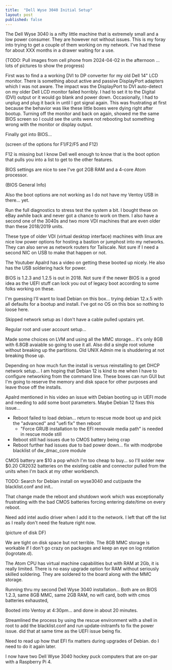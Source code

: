 ```yaml
---
title:  "Dell Wyse 3040 Initial Setup"
layout: post
published: false
---
```


The Dell Wyse 3040 is a nifty little machine that is extremely small and a low power consumer. They are however not without issues. This is my foray into trying to get a couple of them working on my network. I've had these for about XXX months in a drawer waiting for a use.



(TODO: Pull images from cell phone from 2024-04-02 in the afternoon ... lots of pictures to show the progress)

First was to find a a working DVI to DP converter for my old Dell 14" LCD monitor. There is something about active and passive DisplayPort adapters which I was not aware. The impact was the DisplayPort to DVI auto-detect on my older Dell LCD monitor failed horribly. I had to set it to the Digital (DVI) output or it would go blank and power down. Occasionally, I had to unplug and plug it back in until I got signal again. This was frustrating at first because the behavior was like these little boxes were dying right after bootup. Turning off the monitor and back on again, showed me the same BIOS screen so I could see the units were not rebooting but something wrong with the monitor or display output.

Finally got into BIOS...

(screen of the options for F1/F2/F5 and F12)

F12 is missing but I know Dell well enough to know that is the boot option that pulls you into a list to get to the other features.

BIOS settings are nice to see I've got 2GB RAM and a 4-core Atom processor.

(BIOS General Info)

Also the boot options are not working as I do not have my Ventoy USB in there... yet.

Run the full diagnostics to stress test the system a bit. I bought these on eBay awhile back and never got a chance to work on them.
I also have a second one of the 3040s and two more VDI machines that are even older than these 2018/2019 units.

These type of older VDI (virtual desktop interface) machines with linux are nice low power options for hosting a bastion or jumphost into my networks. They can also serve as network routers for Tailscale. Not sure if I need a second NIC on USB to make that happen or not.

The Youtuber Apalrd has a video on getting these booted up nicely. He also has the USB soldering hack for power.

BIOS is 1.2.3 and 1.2.5 is out in 2018. Not sure if the newer BIOS is a good idea as the UEFI stuff can lock you out of legacy boot according to some folks working on these.

I'm guessing I'll want to load Debian on this box... trying debian 12.x.5 with all defaults for a bootup and install. I've got no OS on this box so nothing to loose here.

Skipped network setup as I don't have a cable pulled upstairs yet.

Regular root and user account setup...

Made some choices on LVM and using all the MMC storage... it's only 8GB with 6.8GB avaiable so going to use it all. Also did a single root volume without breaking up the partitions. Old UNIX Admin me is shuddering at not breaking those up.

Depending on how much fun the install is versus reinstalling to get DHCP network setup... I am hoping that Debian 12 is kind to me when I have to configure networking from the command line. These boxes can run GUI but I'm going to reserve the memory and disk space for other purposes and leave those off the installs.

Apalrd mentioned in his video an issue with Debian booting up in UEFI mode and needing to add some boot parameters. Maybe Debian 12 fixes this issue...

* Reboot failed to load debian...  return to rescue mode boot up and pick the "advanced" and "uefi fix" then reboot
  * "Force GRUB installation to the EFI removale media path" is needed in rescue mode still
* Reboot still had issues due to CMOS battery being crap
* Reboot further had issues due to bad power down... fix with modprobe blacklist of dw_dmac_core module

CMOS battery are $10 a pop which I'm too cheap to buy... so I'll solder new $0.20 CR2032 batteries on the existing cable and connector pulled from the units when I'm back at my other workbench.

TODO: Search for Debian install on wyse3040 and cut/paste the blacklist.conf and init..

That change made the reboot and shutdown work which was exceptionally frustrating with the bad CMOS batteries forcing entering date/time on every reboot.

Need add intel audio driver when I add it to the network. I left that off the list as I really don't need the feature right now.

(picture of disk DF)

We are tight on disk space but not terrible. The 8GB MMC storage is workable if I don't go crazy on packages and keep an eye on log rotation (logrotate.d).

The Atom CPU has virtual machine capabilities but with RAM at 2Gb, it is really limited. There is no easy upgrade option for RAM without seriously skilled soldering. They are soldered to the board along with the MMC storage.

Running thru my second Dell Wyse 3040 installation...
Both are on BIOS 1.2.3, same 8GB MMC, same 2GB RAM, no wifi card, both with cmos batteries exhausted,

Booted into Ventoy at 4:30pm... and done in about 20 minutes.

Streamlined the process by using the rescue environment with a shell in root to add the blacklist.conf and run update-initramfs to fix the power issue. did that at same time as the UEFI issue being fix.

Need to read up how that EFI fix matters during upgrades of Debian.  do I need to do it again later.

I now have two Dell Wyse 3040 hockey puck computers that are on-par with a Raspberry Pi 4.
